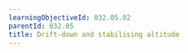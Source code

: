 ```yaml
---
learningObjectiveId: 032.05.02
parentId: 032.05
title: Drift-down and stabilising altitude
---
```



